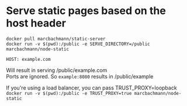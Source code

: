 # Serve static pages based on the host header

`docker pull marcbachmann/static-server`  
`docker run -v $(pwd):/public -e SERVE_DIRECTORY=/public marcbachmann/node-static`


```
HOST: example.com
```

Will result in serving /public/example.com  
Ports are ignored. So `example:8080` results in /public/example


If you're using a load balancer, you can pass TRUST_PROXY=loopback  
`docker run -v $(pwd):/public -e TRUST_PROXY=true marcbachmann/node-static`

